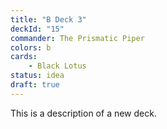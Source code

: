 ```yaml
---
title: "B Deck 3"
deckId: "15"
commander: The Prismatic Piper
colors: b
cards:
    - Black Lotus
status: idea
draft: true
---
```


This is a description of a new deck.
